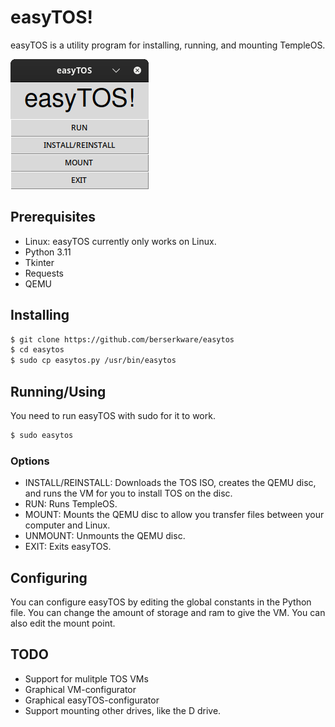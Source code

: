 # easyTOS!
easyTOS is a utility program for installing, running, and mounting TempleOS.

![alt text](easytos.png "Screenshot")

## Prerequisites
 - Linux: easyTOS currently only works on Linux.
 - Python 3.11
 - Tkinter
 - Requests
 - QEMU

## Installing
```bash
$ git clone https://github.com/berserkware/easytos
$ cd easytos
$ sudo cp easytos.py /usr/bin/easytos
```

## Running/Using
You need to run easyTOS with sudo for it to work.
```bash
$ sudo easytos
```
### Options
 - INSTALL/REINSTALL: Downloads the TOS ISO, creates the QEMU disc, and runs the VM for you to install TOS on the disc.
 - RUN: Runs TempleOS.
 - MOUNT: Mounts the QEMU disc to allow you transfer files between your computer and Linux.
 - UNMOUNT: Unmounts the QEMU disc.
 - EXIT: Exits easyTOS.

## Configuring
You can configure easyTOS by editing the global constants in the Python file.
You can change the amount of storage and ram to give the VM. You can also edit
the mount point.

## TODO
 - Support for mulitple TOS VMs
 - Graphical VM-configurator
 - Graphical easyTOS-configurator
 - Support mounting other drives, like the D drive.
